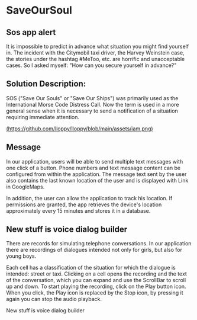 # SaveOurSoul
## Sos app alert


It is impossible to predict in advance what situation you might find yourself in. The incident with the Citymobil taxi driver, the Harvey Weinstein case, the stories under the hashtag #MeToo, etc. are horrific and unacceptable cases. So I asked myself: "How can you secure yourself in advance?"

## Solution Description:

SOS ("Save Our Souls" or "Save Our Ships") was primarily used as the International Morse Code Distress Call. Now the term is used in a more general sense when it is necessary to send a notification of a situation requiring immediate attention.


[(https://github.com/lloppy/lloppy/blob/main/assets/iam.png)](https://vk.com/ankudinovazaecologiy)

## Message
In our application, users will be able to send multiple text messages with one click of a button. Phone numbers and text message content can be configured from within the application. The message text sent by the user also contains the last known location of the user and is displayed with Link in GoogleMaps.

In addition, the user can allow the application to track his location. If permissions are granted, the app retrieves the device's location approximately every 15 minutes and stores it in a database.

##  New stuff is voice dialog builder
There are records for simulating telephone conversations. In our application there are recordings of dialogues intended not only for girls, but also for young boys.

Each cell has a classification of the situation for which the dialogue is intended: street or taxi. Clicking on a cell opens the recording and the text of the conversation, which you can expand and use the ScrollBar to scroll up and down. To start playing the recording, click on the Play button icon. When you click, the Play icon is replaced by the Stop icon, by pressing it again you can stop the audio playback.

New stuff is voice dialog builder
